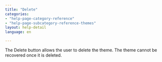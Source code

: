 ```yaml
---
title: "Delete"
categories:
- "help-page-category-reference"
- "help-page-subcategory-reference-themes"
layout: help-detail
language: en

---
```


The Delete button allows the user to delete the theme. The theme cannot be recovered once it is deleted.

